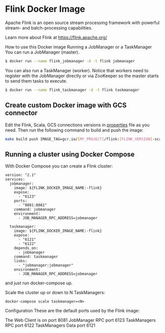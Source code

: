 # Flink Docker Image

Apache Flink is an open source stream processing framework with powerful stream- and batch-processing capabilities.

Learn more about Flink at https://flink.apache.org/

How to use this Docker image
Running a JobManager or a TaskManager
You can run a JobManager (master).

```bash
$ docker run --name flink_jobmanager -d -t flink jobmanager
```

You can also run a TaskManager (worker). Notice that workers need to register with the JobManager directly or via ZooKeeper so the master starts to send them tasks to execute.

```bash
$ docker run --name flink_taskmanager -d -t flink taskmanager
```

## Create custom Docker image with GCS connector

Edit the Flink, Scala, GCS connections versions in [properties](./properties) file as you need. Then run the following
command to build and push the image:

```bash
make build push IMAGE_TAG=gcr.io/[MY_PROJECT]/flink:[FLINK_VERSION]-scala_[SCALA_VERSION]-gcs
```

## Running a cluster using Docker Compose
With Docker Compose you can create a Flink cluster:

```
version: "2.1"
services:
  jobmanager:
    image: ${FLINK_DOCKER_IMAGE_NAME:-flink}
    expose:
      - "6123"
    ports:
      - "8081:8081"
    command: jobmanager
    environment:
      - JOB_MANAGER_RPC_ADDRESS=jobmanager

  taskmanager:
    image: ${FLINK_DOCKER_IMAGE_NAME:-flink}
    expose:
      - "6121"
      - "6122"
    depends_on:
      - jobmanager
    command: taskmanager
    links:
      - "jobmanager:jobmanager"
    environment:
      - JOB_MANAGER_RPC_ADDRESS=jobmanager
```      

and just run docker-compose up.

Scale the cluster up or down to N TaskManagers:

```
docker-compose scale taskmanager=<N>
```

Configuration
These are the default ports used by the Flink image:

The Web Client is on port 8081
JobManager RPC port 6123
TaskManagers RPC port 6122
TaskManagers Data port 6121
